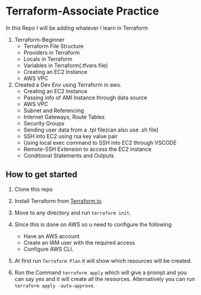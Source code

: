 # Terraform-Associate Practice

In this Repo I will be adding whatever I learn in Terraform <br>
1. Terraform-Beginner
    - Terraform File Structure
    - Providers in Terraform 
    - Locals in Terraform 
    - Variables in Terraform(.tfvars file)
    - Creating an EC2 Instance
    - AWS VPC
2. Created a Dev Env using Terraform in aws. 
    - Creating an EC2 Instance
    - Passing info of AMI Instance through data source
    - AWS VPC 
    - Subnet and Referencing
    - Internet Gateways, Route Tables
    - Security Groups
    - Sending user data from a .tpl file(can also use .sh file)
    - SSH into EC2 using rsa key value pair 
    - Using local exec command to SSH into EC2 through VSCODE
    - Remote-SSH Extension to access the EC2 instance
    - Conditional Statements and Outputs 

## How to get started
1. Clone this repo 
2. Install Terraform from <a href="https://www.terraform.io/downloads">Terraform.io</a>.
3. Move to any directory and run `terraform init`.
4. Since this is done on AWS so u need to configure the following
    - Have an AWS account
    - Create an IAM user with the required access
    - Configure AWS CLI.

5. At first run `Terraform Plan` it will show which resources will be created.
6. Run the Command `terraform apply` which will give a prompt and you can say yes and it will create all the resources. Alternatively you can run `terraform apply -auto-approve`. 